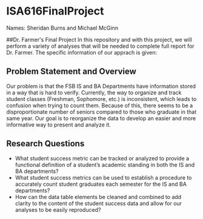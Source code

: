 # ISA616FinalProject
Names: Sheridan Burns and Michael McGinn

##Dr. Farmer's Final Project
In this repository and with this project, we will perform a variety of analyses that will be needed to complete full report for Dr. Farmer. The specific information of our apprach is given:
## Problem Statement and Overview
Our problem is that the FSB IS and BA Departments have information stored in a way that is hard to verify. Currently, the way to organize and track student classes (Freshman, Sophomore, etc.) is inconsistent, which leads to confusion when trying to count them. Because of this, there seems to be a disproportionate number of seniors compared to those who graduate in that same year. Our goal is to reorganize the data to develop an easier and more informative way to present and analyze it. 

## Research Questions
* What student success metric can be tracked or analyzed to provide a functional definition of a student’s academic standing in both the IS and BA departments?
* What student success metrics can be used to establish a procedure to accurately count student graduates each semester for the IS and BA departments?
* How can the data table elements be cleaned and combined to add clarity to the content of the student success data and allow for our analyses to be easily reproduced?
